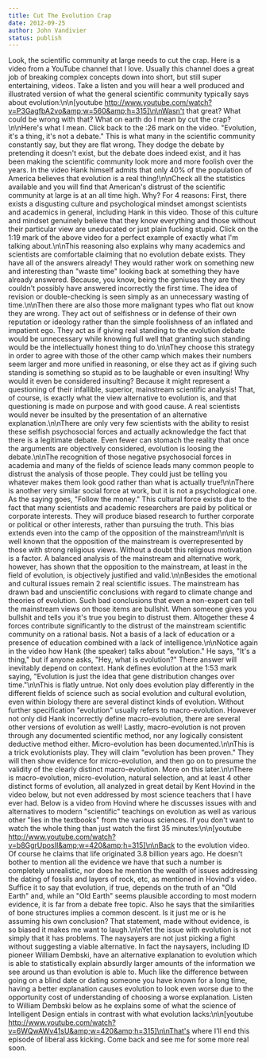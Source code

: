```yaml
---
title: Cut The Evolution Crap
date: 2012-09-25
author: John Vandivier
status: publish
---
```


Look, the scientific community at large needs to cut the crap. Here is a video from a YouTube channel that I love. Usually this channel does a great job of breaking complex concepts down into short, but still super entertaining, videos. Take a listen and you will hear a well produced and illustrated version of what the general scientific community typically says about evolution:\n\n[youtube http://www.youtube.com/watch?v=P3GagfbA2vo&amp;w=560&amp;h=315]\n\nWasn't that great? What could be wrong with that? What on earth do I mean by cut the crap?\n\nHere's what I mean. Click back to the :26 mark on the video. \"Evolution, it's a thing, it's not a debate.\" This is what many in the scientific community constantly say, but they are flat wrong. They dodge the debate by pretending it doesn't exist, but the debate does indeed exist, and it has been making the scientific community look more and more foolish over the years. In the video Hank himself admits that only 40% of the population of America believes that evolution is a real thing!\n\nCheck all the statistics available and you will find that American's distrust of the scientific community at large is at an all time high. Why? For 4 reasons: First, there exists a disgusting culture and psychological mindset amongst scientists and academics in general, including Hank in this video. Those of this culture and mindset genuinely believe that they know everything and those without their particular view are uneducated or just plain fucking stupid. Click on the 1:19 mark of the above video for a perfect example of exactly what I'm talking about.\n\nThis reasoning also explains why many academics and scientists are comfortable claiming that no evolution debate exists. They have all of the answers already! They would rather work on something new and interesting than \"waste time\" looking back at something they have already answered. Because, you know, being the geniuses they are they couldn't possibly have answered incorrectly the first time. The idea of revision or double-checking is seen simply as an unnecessary wasting of time.\n\nThen there are also those more malignant types who flat out know they are wrong. They act out of selfishness or in defense of their own reputation or ideology rather than the simple foolishness of an inflated and impatient ego. They act as if giving real standing to the evolution debate would be unnecessary while knowing full well that granting such standing would be the intellectually honest thing to do.\n\nThey choose this strategy in order to agree with those of the other camp which makes their numbers seem larger and more unified in reasoning, or else they act as if giving such standing is something so stupid as to be laughable or even insulting! Why would it even be considered insulting? Because it might represent a questioning of their infallible, superior, mainstream scientific analysis! That, of course, is exactly what the view alternative to evolution is, and that questioning is made on purpose and with good cause. A real scientists would never be insulted by the presentation of an alternative explanation.\n\nThere are only very few scientists with the ability to resist these selfish psychosocial forces and actually acknowledge the fact that there is a legitimate debate. Even fewer can stomach the reality that once the arguments are objectively considered, evolution is loosing the debate.\n\nThe recognition of those negative psychosocial forces in academia and many of the fields of science leads many common people to distrust the analysis of those people. They could just be telling you whatever makes them look good rather than what is actually true!\n\nThere is another very similar social force at work, but it is not a psychological one. As the saying goes, \"Follow the money.\" This cultural force exists due to the fact that many scientists and academic researchers are paid by political or corporate interests. They will produce biased research to further corporate or political or other interests, rather than pursuing the truth. This bias extends even into the camp of the opposition of the mainstream!\n\nIt is well known that the opposition of the mainstream is overrepresented by those with strong religious views. Without a doubt this religious motivation is a factor. A balanced analysis of the mainstream and alternative work, however, has shown that the opposition to the mainstream, at least in the field of evolution, is objectively justified and valid.\n\nBesides the emotional and cultural issues remain 2 real scientific issues. The mainstream has drawn bad and unscientific conclusions with regard to climate change and theories of evolution. Such bad conclusions that even a non-expert can tell the mainstream views on those items are bullshit. When someone gives you bullshit and tells you it's true you begin to distrust them. Altogether these 4 forces contribute significantly to the distrust of the mainstream scientific community on a rational basis. Not a basis of a lack of education or a presence of education combined with a lack of intelligence.\n\nNotice again in the video how Hank (the speaker) talks about \"evolution.\" He says, \"It's a thing,\" but if anyone asks, \"Hey, what is evolution?\" There answer will inevitably depend on context. Hank defines evolution at the 1:53 mark saying, \"Evolution is just the idea that gene distribution changes over time.\"\n\nThis is flatly untrue. Not only does evolution play differently in the different fields of science such as social evolution and cultural evolution, even within biology there are several distinct kinds of evolution. Without further specification \"evolution\" usually refers to macro-evolution. However not only did Hank incorrectly define macro-evolution, there are several other versions of evolution as well! Lastly, macro-evolution is not proven through any documented scientific method, nor any logically consistent deductive method either. Micro-evolution has been documented.\n\nThis is a trick evolutionists play. They will claim \"evolution has been proven.\" They will then show evidence for micro-evolution, and then go on to presume the validity of the clearly distinct macro-evolution. More on this later.\n\nThere is macro-evolution, micro-evolution, natural selection, and at least 4 other distinct forms of evolution, all analyzed in great detail by Kent Hovind in the video below, but not even addressed by most science teachers that I have ever had. Below is a video from Hovind where he discusses issues with and alternatives to modern \"scientific\" teachings on evolution as well as various other \"lies in the textbooks\" from the various sciences. If you don't want to watch the whole thing than just watch the first 35 minutes:\n\n[youtube http://www.youtube.com/watch?v=b8GgrUposII&amp;w=420&amp;h=315]\n\nBack to the evolution video. Of course he claims that life originated 3.8 billion years ago. He doesn't bother to mention all the evidence we have that such a number is completely unrealistic, nor does he mention the wealth of issues addressing the dating of fossils and layers of rock, etc, as mentioned in Hovind's video. Suffice it to say that evolution, if true, depends on the truth of an \"Old Earth\" and, while an \"Old Earth\" seems plausible according to most modern evidence, it is far from a debate free topic. Also he says that the similarities of bone structures implies a common descent. Is it just me or is he assuming his own conclusion? That statement, made without evidence, is so biased it makes me want to laugh.\n\nYet the issue with evolution is not simply that it has problems. The naysayers are not just picking a fight without suggesting a viable alternative. In fact the naysayers, including ID pioneer William Dembski, have an alternative explanation to evolution which is able to statistically explain absurdly larger amounts of the information we see around us than evolution is able to. Much like the difference between going on a blind date or dating someone you have known for a long time, having a better explanation causes evolution to look even worse due to the opportunity cost of understanding of choosing a worse explanation. Listen to William Dembski below as he explains some of what the science of Intelligent Design entials in contrast with what evolution lacks:\n\n[youtube http://www.youtube.com/watch?v=6WQwAWv41sU&amp;w=420&amp;h=315]\n\nThat's where I'll end this episode of liberal ass kicking. Come back and see me for some more real soon.